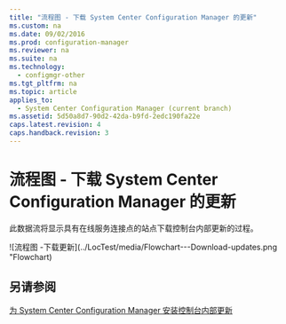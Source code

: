 ```yaml
---
title: "流程图 - 下载 System Center Configuration Manager 的更新"
ms.custom: na
ms.date: 09/02/2016
ms.prod: configuration-manager
ms.reviewer: na
ms.suite: na
ms.technology: 
  - configmgr-other
ms.tgt_pltfrm: na
ms.topic: article
applies_to: 
  - System Center Configuration Manager (current branch)
ms.assetid: 5d50a8d7-90d2-42da-b9fd-2edc190fa22e
caps.latest.revision: 4
caps.handback.revision: 3
---
```

# 流程图 - 下载 System Center Configuration Manager 的更新
此数据流将显示具有在线服务连接点的站点下载控制台内部更新的过程。  
  
 ![流程图 &#45;下载更新](../LocTest/media/Flowchart---Download-updates.png "Flowchart)  
  
## 另请参阅  
 [为 System Center Configuration Manager 安装控制台内部更新](../LocTest/Install-in-console-updates-for-System-Center-Configuration-Manager.md)